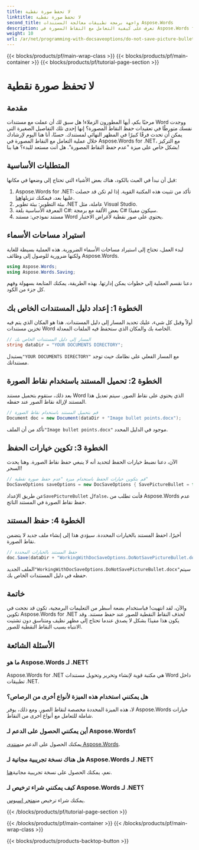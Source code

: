 ```yaml
---
title: لا تحفظ صورة نقطية
linktitle: لا تحفظ صورة نقطية
second_title: واجهة برمجة تطبيقات معالجة المستندات Aspose.Words
description: تعرف على كيفية التعامل مع النقاط المصورة في Aspose.Words for .NET من خلال دليلنا خطوة بخطوة. قم بتبسيط إدارة المستندات وإنشاء مستندات Word احترافية دون عناء.
weight: 10
url: /ar/net/programming-with-docsaveoptions/do-not-save-picture-bullet/
---
```


{{< blocks/products/pf/main-wrap-class >}}
{{< blocks/products/pf/main-container >}}
{{< blocks/products/pf/tutorial-page-section >}}

# لا تحفظ صورة نقطية

## مقدمة

مرحبًا بكم، أيها المطورون الزملاء! هل سبق لك أن عملت مع مستندات Word ووجدت نفسك متورطًا في تعقيدات حفظ النقاط المصورة؟ إنها إحدى تلك التفاصيل الصغيرة التي يمكن أن تحدث فرقًا كبيرًا في المظهر النهائي لمستندك. حسنًا، أنا هنا اليوم لإرشادك خلال عملية التعامل مع النقاط المصورة في Aspose.Words for .NET، مع التركيز بشكل خاص على ميزة "عدم حفظ النقاط المصورة". هل أنت مستعد للبدء؟ هيا بنا!

## المتطلبات الأساسية

قبل أن نبدأ في العبث بالكود، هناك بعض الأشياء التي تحتاج إلى وضعها في مكانها:

1.  Aspose.Words for .NET: تأكد من تثبيت هذه المكتبة القوية. إذا لم تكن قد حصلت عليها بعد، فيمكنك تنزيلها[هنا](https://releases.aspose.com/words/net/).
2. بيئة التطوير: بيئة تطوير .NET عاملة، مثل Visual Studio.
3. المعرفة الأساسية بلغة C#: بعض الألفة مع برمجة C# سيكون مفيدًا.
4. مستند نموذجي: مستند Word يحتوي على صور نقطية لأغراض الاختبار.

## استيراد مساحات الأسماء

لبدء العمل، تحتاج إلى استيراد مساحات الأسماء الضرورية. هذه العملية بسيطة للغاية ولكنها ضرورية للوصول إلى وظائف Aspose.Words.

```csharp
using Aspose.Words;
using Aspose.Words.Saving;
```

دعنا نقسم العملية إلى خطوات يمكن إدارتها. بهذه الطريقة، يمكنك المتابعة بسهولة وفهم كل جزء من الكود.

## الخطوة 1: إعداد دليل المستندات الخاص بك

أولاً وقبل كل شيء، عليك تحديد المسار إلى دليل المستندات. هذا هو المكان الذي يتم فيه تخزين مستندات Word الخاصة بك والمكان الذي ستحفظ فيه الملفات المعدلة.

```csharp
// المسار إلى دليل المستندات الخاص بك
string dataDir = "YOUR DOCUMENTS DIRECTORY";
```

 يستبدل`"YOUR DOCUMENTS DIRECTORY"` مع المسار الفعلي على نظامك حيث توجد مستنداتك.

## الخطوة 2: تحميل المستند باستخدام نقاط الصورة

بعد ذلك، ستقوم بتحميل مستند Word الذي يحتوي على نقاط الصور. سيتم تعديل هذا المستند لإزالة نقاط الصور عند حفظه.

```csharp
// قم بتحميل المستند باستخدام نقاط الصورة
Document doc = new Document(dataDir + "Image bullet points.docx");
```

 تأكد من أن الملف`"Image bullet points.docx"` موجود في الدليل المحدد.

## الخطوة 3: تكوين خيارات الحفظ

الآن، دعنا نضبط خيارات الحفظ لتحديد أنه لا ينبغي حفظ نقاط الصورة. وهنا يحدث السحر!

```csharp
// قم بتكوين خيارات الحفظ باستخدام ميزة "عدم حفظ صورة نقطية"
DocSaveOptions saveOptions = new DocSaveOptions { SavePictureBullet = false };
```

 عن طريق الإعداد`SavePictureBullet` ل`false`، فأنت تطلب من Aspose.Words عدم حفظ نقاط الصورة في المستند الناتج.

## الخطوة 4: حفظ المستند

أخيرًا، احفظ المستند بالخيارات المحددة. سيؤدي هذا إلى إنشاء ملف جديد لا يتضمن نقاط الصورة.

```csharp
// حفظ المستند بالخيارات المحددة
doc.Save(dataDir + "WorkingWithDocSaveOptions.DoNotSavePictureBullet.docx", saveOptions);
```

 الملف الجديد`"WorkingWithDocSaveOptions.DoNotSavePictureBullet.docx"`سيتم حفظه في دليل المستندات الخاص بك.

## خاتمة

والآن، لقد انتهيت! فباستخدام بضعة أسطر من التعليمات البرمجية، تكون قد نجحت في تكوين Aspose.Words for .NET لحذف النقاط النقطية للصور عند حفظ مستند. وقد يكون هذا مفيدًا بشكل لا يصدق عندما تحتاج إلى مظهر نظيف ومتناسق دون تشتيت الانتباه بسبب النقاط النقطية للصور.

## الأسئلة الشائعة

### ما هو Aspose.Words لـ .NET؟
Aspose.Words for .NET هي مكتبة قوية لإنشاء وتحرير وتحويل مستندات Word داخل تطبيقات .NET.

### هل يمكنني استخدام هذه الميزة لأنواع أخرى من الرصاص؟
لا، هذه الميزة المحددة مخصصة لنقاط الصور. ومع ذلك، يوفر Aspose.Words خيارات شاملة للتعامل مع أنواع أخرى من النقاط.

### أين يمكنني الحصول على الدعم لـ Aspose.Words؟
 يمكنك الحصول على الدعم من[منتدى Aspose.Words](https://forum.aspose.com/c/words/8).

### هل هناك نسخة تجريبية مجانية لـ Aspose.Words لـ .NET؟
 نعم، يمكنك الحصول على نسخة تجريبية مجانية[هنا](https://releases.aspose.com/).

### كيف يمكنني شراء ترخيص لـ Aspose.Words لـ .NET؟
 يمكنك شراء ترخيص من[متجر اسبوس](https://purchase.aspose.com/buy).

{{< /blocks/products/pf/tutorial-page-section >}}

{{< /blocks/products/pf/main-container >}}
{{< /blocks/products/pf/main-wrap-class >}}

{{< blocks/products/products-backtop-button >}}
